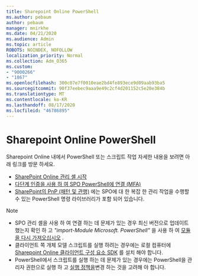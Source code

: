 ```yaml
---
title: Sharepoint Online PowerShell
ms.author: pebaum
author: pebaum
manager: mnirkhe
ms.date: 04/21/2020
ms.audience: Admin
ms.topic: article
ROBOTS: NOINDEX, NOFOLLOW
localization_priority: Normal
ms.collection: Adm_O365
ms.custom:
- "9000266"
- "1867"
ms.openlocfilehash: 300c07e7f0010eae2bd4fe893ece9d09aab93ba5
ms.sourcegitcommit: 90f37eebec9aaa9e49c2cf4d201152c5e20e384b
ms.translationtype: MT
ms.contentlocale: ko-KR
ms.lasthandoff: 08/17/2020
ms.locfileid: "46786895"
---
```

# <a name="sharepoint-online-powershell"></a>Sharepoint Online PowerShell

Sharepoint Online 내에서 PowerShell 또는 스크립트 작업 자세한 내용을 보려면 아래 링크를 방문 하세요.
- [SharePoint Online 관리 셸 시작](https://docs.microsoft.com/powershell/sharepoint/sharepoint-online/connect-sharepoint-online?view=sharepoint-ps)
- [다단계 인증을 사용 하 여 SPO PowerShell에 연결 (MFA)](https://docs.microsoft.com/powershell/sharepoint/sharepoint-online/connect-sharepoint-online?view=sharepoint-ps#to-connect-with-multifactor-authentication-mfa)
- [SharePoint의 PnP (패턴 및 관행)](https://docs.microsoft.com/powershell/sharepoint/sharepoint-pnp/sharepoint-pnp-cmdlets?view=sharepoint-ps) 에는 SPO에 대 한 복잡 한 관리 작업을 수행할 수 있는 PowerShell 명령 라이브러리가 포함 되어 있습니다.

> [!NOTE]
> - SPO 관리 셸을 사용 하 여 연결 하는 데 문제가 있는 경우 최신 버전으로 업데이트 했는지 확인 하 고 *"import-Module Microsoft. PowerShell"* 을 사용 하 여 [모듈을 다시 가져오십시오](https://docs.microsoft.com/powershell/developer/module/importing-a-powershell-module) .
> - 클라이언트 쪽 개체 모델 스크립트를 실행 하려는 경우에는 로컬 컴퓨터에 [Sharepoint Online 클라이언트 구성 요소 SDK](https://www.microsoft.com/download/details.aspx?id=42038) 를 설치 해야 합니다.
> - PowerShell에서 스크립트를 실행 하는 데 문제가 있는 경우에는 PowerShell을 관리자 권한으로 실행 하 고 [실행 정책을](https://docs.microsoft.com/powershell/module/microsoft.powershell.core/about/about_execution_policies?view=powershell-6)변경 하는 것을 고려해 야 합니다.